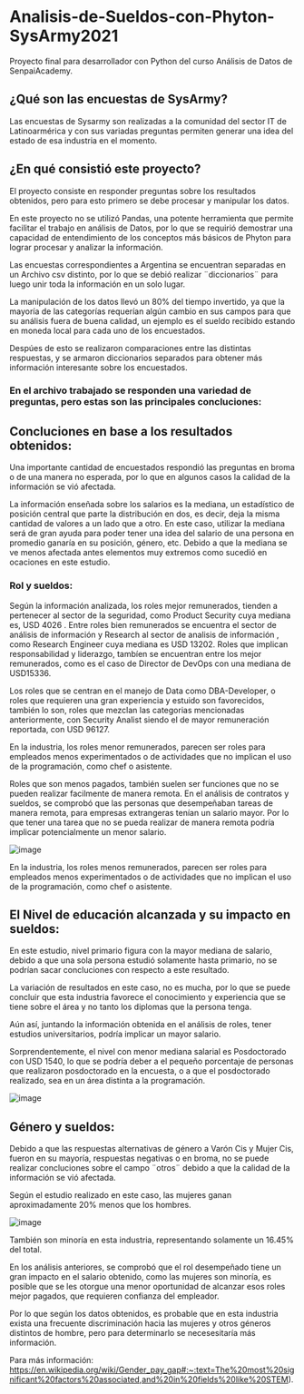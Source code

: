 # Analisis-de-Sueldos-con-Phyton-SysArmy2021
Proyecto final para desarrollador con Python del curso Análisis de Datos de SenpaiAcademy.


## ¿Qué son las encuestas de SysArmy?
Las encuestas de Sysarmy son realizadas a la comunidad del sector IT de Latinoarmérica y con sus variadas preguntas permiten generar una idea del estado de esa industria en el momento.

## ¿En qué consistió este proyecto?

El proyecto consiste en responder preguntas sobre los resultados obtenidos, pero para esto primero se debe procesar y manipular los datos.

En este proyecto no se utilizó Pandas, una potente herramienta que permite facilitar el trabajo en análisis de Datos, por lo que se requirió demostrar una capacidad de entendimiento de los conceptos más básicos de Phyton para lograr procesar y analizar la información.

Las encuestas correspondientes a Argentina se encuentran separadas en un Archivo csv distinto, por lo que se debió realizar ¨diccionarios¨ para luego unir toda la información en un solo lugar.

La manipulación de los datos llevó un 80% del tiempo invertido, ya que la mayoría de las categorías requerían algún cambio en sus campos para que su análisis fuera de buena calidad, un ejemplo es el sueldo recibido estando en moneda local para cada uno de los encuestados.

Despúes de esto se realizaron comparaciones entre las distintas respuestas, y se armaron diccionarios separados para obtener más información interesante sobre los encuestados.


### En el archivo trabajado se responden una variedad de preguntas, pero estas son las principales concluciones:

## Concluciones en base a los resultados obtenidos:

Una importante cantidad de encuestados respondió las preguntas en broma o de una manera no esperada, por lo que en algunos casos la calidad de la información se vió afectada.

La información enseñada sobre los salarios es la mediana, un estadístico de posición central que parte la distribución en dos, es decir, deja la misma cantidad de valores a un lado que a otro. En este caso, utilizar la mediana será de gran ayuda para poder tener una idea del salario de una persona en promedio ganaría en su posición, género, etc. Debido a que la mediana se ve menos afectada antes elementos muy extremos como sucedió en ocaciones en este estudio.

### Rol y sueldos:

Según la información analizada, los roles mejor remunerados, tienden a pertenecer al sector de la seguridad, como Product Security cuya mediana es, USD 4026 . Entre roles bien remunerados se encuentra el sector de análisis de información y Research al sector de analisis de información , como Research Engineer cuya mediana es USD 13202. Roles que implican responsabilidad y liderazgo, tambíen se encuentran entre los mejor remunerados, como es el caso de Director de DevOps con una mediana de USD15336.

Los roles que se centran en el manejo de Data como DBA-Developer, o roles que requieren una gran experiencia y estuido son favorecidos, también lo son, roles que mezclan las categorias mencionadas anteriormente, con Security Analist siendo el de mayor remuneración reportada, con USD 96127.

En la industria, los roles menor remunerados, parecen ser roles para empleados menos experimentados o de actividades que no implican el uso de la programación, como chef o asistente.

Roles que son menos pagados, también suelen ser funciones que no se pueden realizar facilmente de manera remota. En el análisis de contratos y sueldos, se comprobó que las personas que desempeñaban tareas de manera remota, para empresas extrangeras tenían un salario mayor. Por lo que tener una tarea que no se pueda realizar de manera remota podría implicar potencialmente un menor salario.

![image](https://user-images.githubusercontent.com/74270973/219704178-eafc282c-b402-4991-89a3-2199ba2ed015.png)

En la industria, los roles menos remunerados, parecen ser roles para empleados menos experimentados o de actividades que no implican el uso de la programación, como chef o asistente.

## El Nivel de educación alcanzada y su impacto en sueldos:

En este estudio, nivel primario figura con la mayor mediana de salario, debido a que una sola persona estudió solamente hasta primario, no se podrían sacar concluciones con respecto a este resultado.

La variación de resultados en este caso, no es mucha, por lo que se puede concluir que esta industria favorece el conocimiento y experiencia que se tiene sobre el área y no tanto los diplomas que la persona tenga.

Aún así, juntando la información obtenida en el análisis de roles, tener estudios universitarios, podría implicar un mayor salario.

Sorprendentemente, el nivel con menor mediana salarial es Posdoctorado con USD 1540, lo que se podría deber a el pequeño porcentaje de personas que realizaron posdoctorado en la encuesta, o a que el posdoctorado realizado, sea en un área distinta a la programación.

![image](https://user-images.githubusercontent.com/74270973/219704816-bdac242f-ff7a-457e-85fb-826d42a7c7b3.png)


## Género y sueldos:

Debido a que las respuestas alternativas de género a Varón Cis y Mujer Cis, fueron en su mayoría, respuestas negativas o en broma, no se puede realizar concluciones sobre el campo ¨otros¨ debido a que la calidad de la información se vió afectada.

Según el estudio realizado en este caso, las mujeres ganan aproximadamente 20% menos que los hombres.

![image](https://user-images.githubusercontent.com/74270973/219705065-7d435fb6-a74a-4b02-a27c-327c6f839e0c.png)

También son minoría en esta industria, representando solamente un 16.45% del total.

En los análisis anteriores, se comprobó que el rol desempeñado tiene un gran impacto en el salario obtenido, como las mujeres son minoría, es posible que se les otorgue una menor oportunidad de alcanzar esos roles mejor pagados, que requieren confianza del empleador.

Por lo que según los datos obtenidos, es probable que en esta industria exista una frecuente discriminación hacia las mujeres y otros géneros distintos de hombre, pero para determinarlo se necesesitaría más información.

Para más información: https://en.wikipedia.org/wiki/Gender_pay_gap#:~:text=The%20most%20significant%20factors%20associated,and%20in%20fields%20like%20STEM).

